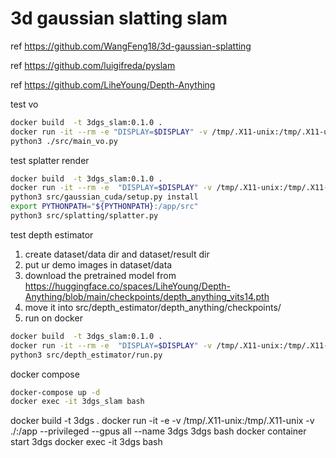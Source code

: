 # 3d gaussian slatting slam

ref https://github.com/WangFeng18/3d-gaussian-splatting

ref https://github.com/luigifreda/pyslam

ref https://github.com/LiheYoung/Depth-Anything

test vo
```bash
docker build  -t 3dgs_slam:0.1.0 .
docker run -it --rm -e "DISPLAY=$DISPLAY" -v /tmp/.X11-unix:/tmp/.X11-unix -v ./:/app --privileged --gpus all 3dgs_slam:0.1.0 bash
python3 ./src/main_vo.py
```

test splatter render
```bash
docker build  -t 3dgs_slam:0.1.0 .
docker run -it --rm -e  "DISPLAY=$DISPLAY" -v /tmp/.X11-unix:/tmp/.X11-unix -v ./:/app --privileged --gpus all 3dgs_slam:0.1.0 bash
python3 src/gaussian_cuda/setup.py install
export PYTHONPATH="${PYTHONPATH}:/app/src"
python3 src/splatting/splatter.py
```
test depth estimator
1. create dataset/data dir and dataset/result dir
2. put ur demo images in dataset/data
3. download the pretrained model from https://huggingface.co/spaces/LiheYoung/Depth-Anything/blob/main/checkpoints/depth_anything_vits14.pth
4. move it into src/depth_estimator/depth_anything/checkpoints/
5. run on docker
```bash
docker build  -t 3dgs_slam:0.1.0 .
docker run -it --rm -e  "DISPLAY=$DISPLAY" -v /tmp/.X11-unix:/tmp/.X11-unix -v ./:/app --privileged --gpus all 3dgs_slam:0.1.0 bash
python3 src/depth_estimator/run.py
```
docker compose

```bash
docker-compose up -d
docker exec -it 3dgs_slam bash    
```


docker build -t 3dgs .
docker run -it -e -v /tmp/.X11-unix:/tmp/.X11-unix -v ./:/app --privileged --gpus all --name 3dgs 3dgs bash
docker container start 3dgs
docker exec -it 3dgs bash

